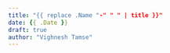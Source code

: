 ```yaml
---
title: "{{ replace .Name "-" " " | title }}"
date: {{ .Date }}
draft: true
author: "Vighnesh Tamse"
---
```


